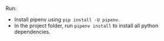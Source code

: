Run:

- Install pipenv using ``pip install -U pipenv``.
- In the project folder, run ``pipenv install`` to install all python dependencies.
